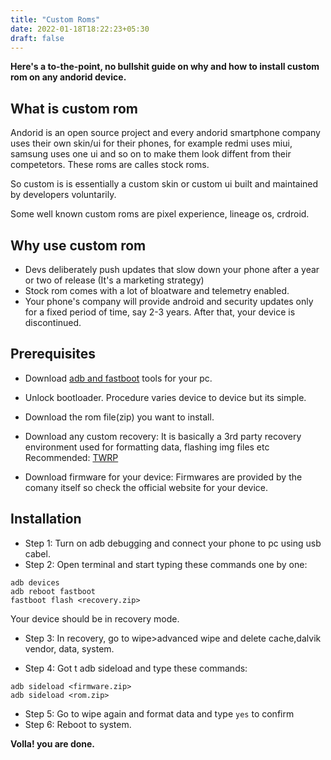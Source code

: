 ```yaml
---
title: "Custom Roms"
date: 2022-01-18T18:22:23+05:30
draft: false
---
```


**Here's a to-the-point, no bullshit guide on why and how to install custom rom on any andorid device.**

## What is custom rom
Andorid is an open source project and every andorid smartphone company uses their own skin/ui for their phones, for example redmi uses miui, samsung uses one ui and so on to make them look diffent from their competetors. These roms are calles stock roms.

So custom is is essentially a custom skin or custom ui built and maintained by developers voluntarily.

Some well known custom roms are pixel experience, lineage os, crdroid.

## Why use custom rom
- Devs deliberately push updates that slow down your phone after a year or two of release (It's a marketing strategy)
- Stock rom comes with a lot of bloatware and telemetry enabled.
- Your phone's company will provide android and security updates only for a fixed period of time, say 2-3 years. After that, your device is discontinued.

## Prerequisites
- Download [adb and fastboot](https://forum.xda-developers.com/t/official-tool-windows-adb-fastboot-and-drivers-15-seconds-adb-installer-v1-4-3.2588979/) tools for your pc.
- Unlock bootloader. Procedure varies device to device but its simple.

- Download the rom file(zip) you want to install.

- Download any custom recovery: It is basically a 3rd party recovery environment used for formatting data, flashing img files etc Recommended: [TWRP](https://twrp.me)
- Download firmware for your device: Firmwares are provided by the comany itself so check the official website for your device.

## Installation
- Step 1:  Turn on adb debugging and connect your phone to pc using usb cabel.
- Step 2: Open terminal and start typing these commands one by one:
```shell
adb devices
adb reboot fastboot
fastboot flash <recovery.zip>
```
Your device should be in recovery mode.

- Step 3: In recovery, go to wipe>advanced wipe and delete cache,dalvik vendor, data, system.

- Step 4: Got t adb sideload and type these commands:
```shell
adb sideload <firmware.zip>
adb sideload <rom.zip>
```

- Step 5: Go to wipe again and format data and type ```yes``` to confirm
- Step 6: Reboot to system.

**Volla! you are done.**
